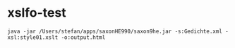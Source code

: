 # xslfo-test

```
java -jar /Users/stefan/apps/saxonHE990/saxon9he.jar -s:Gedichte.xml -xsl:style01.xslt -o:output.html


```
